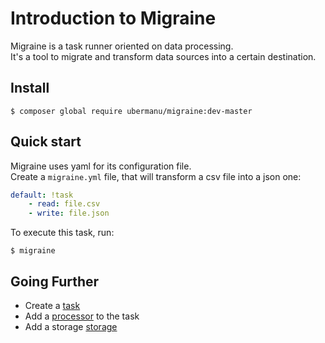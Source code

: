 # Introduction to Migraine

Migraine is a task runner oriented on data processing.<br>
It's a tool to migrate and transform data sources into a certain destination.

## Install

    $ composer global require ubermanu/migraine:dev-master

## Quick start

Migraine uses yaml for its configuration file.<br>
Create a `migraine.yml` file, that will transform a csv file into a json one:

```yaml
default: !task
    - read: file.csv
    - write: file.json
```

To execute this task, run:

    $ migraine

## Going Further

* Create a [task](/core/task)
* Add a [processor](/core/processor) to the task
* Add a storage [storage](/core/storage)
